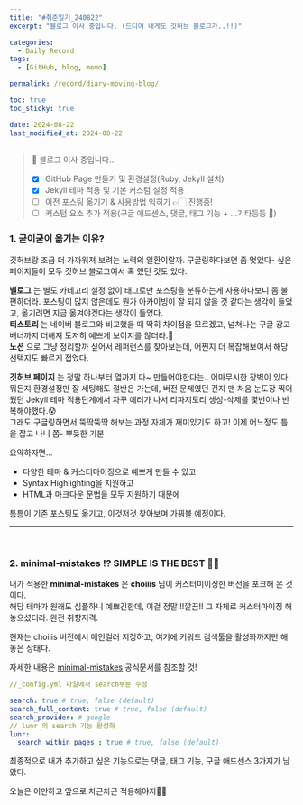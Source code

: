 ```yaml
---
title: "#취준일기_240822"
excerpt: "블로그 이사 중입니다. (드디어 내게도 깃허브 블로그가..!!)"

categories:
  - Daily Record
tags:
  - [GitHub, blog, memo]

permalink: /record/diary-moving-blog/

toc: true
toc_sticky: true

date: 2024-08-22
last_modified_at: 2024-08-22
---
```


>🌱 블로그 이사 중입니다... 
>- [x] GitHub Page 만들기 및 환경설정(Ruby, Jekyll 설치)
>- [x] Jekyll 테마 적용 및 기본 커스텀 설정 적용 
>- [ ] 이전 포스팅 옮기기 & 사용방법 익히기 👉🏻 진행중!
>- [ ] 커스텀 요소 추가 적용(구글 애드센스, 댓글, 태그 기능 + ...기타등등 🧐)

### 1. 굳이굳이 옮기는 이유?

깃허브랑 조금 더 가까워져 보려는 노력의 일환이랄까. 구글링하다보면 좀 멋있다- 싶은 페이지들이 모두 깃허브 블로그여서 혹 했던 것도 있다.

__벨로그__ 는 별도 카테고리 설정 없이 태그로만 포스팅을 분류하는게 사용하다보니 좀 불편하더라. 포스팅이 많지 않은데도 뭔가 아카이빙이 잘 되지 않을 것 같다는 생각이 들었고, 옮기려면  지금 옮겨야겠다는 생각이 들었다.<br/>
__티스토리__ 는 네이버 블로그와 비교했을 때 딱히 차이점을 모르겠고, 넘쳐나는 구글 광고 배너까지 더해져 도저히 예쁘게 보이지를 않더라.🥲<br/>
__노션__ 으로 그냥 정리할까 싶어서 레퍼런스를 찾아보는데, 어쩐지 더 복잡해보여서 해당 선택지도 빠르게 접었다.

__깃허브 페이지__ 는 정말 하나부터 열까지 다~ 만들어야한다는.. 어마무시한 장벽이 있다. 뭐든지 환경설정만 잘 세팅해도 절반은 가는데, 버전 문제였던 건지 맨 처음 눈도장 찍어뒀던 Jekyll 테마 적용단계에서 자꾸 에러가 나서 리파지토리 생성-삭제를 몇번이나 반복해야했다.😰<br/>
그래도 구글링하면서 뚝딱뚝딱 해보는 과정 자체가 재미있기도 하고! 이제 어느정도 틀을 잡고 나니 쫌- 뿌듯한 기분

요약하자면... 
- 다양한 테마 & 커스터마이징으로 예쁘게 만들 수 있고
- Syntax Highlighting을 지원하고
- HTML과 마크다운 문법을 모두 지원하기 때문에

틈틈이 기존 포스팅도 옮기고, 이것저것 찾아보며 가꿔볼 예정이다.

---

<br/>

### 2. minimal-mistakes ⁉️ SIMPLE IS THE BEST 👌🏻

내가 적용한 __minimal-mistakes__ 은 __choiiis__ 님이 커스터미이징한 버전을 포크해 온 것이다.<br/>
해당 테마가 원래도 심플하니 예쁘긴한데, 이걸 정말 !!깔끔!! 그 자체로 커스터마이징 해놓으셨더라. 완전 취향저격. 

현재는 choiiis 버전에서 메인컬러 지정하고, 여기에 키워드 검색툴을 활성화까지만 해놓은 상태다.

자세한 내용은 
[minimal-mistakes](https://mmistakes.github.io/minimal-mistakes/docs/configuration/#site-search  "github page로 이동합니다") 공식문서를 참조할 것!


```yml
//_config.yml 파일에서 search부분 수정

search: true # true, false (default)
search_full_content: true # true, false (default)
search_provider: # google
// lunr 의 search 기능 활성화
lunr:
  search_within_pages : true # true, false (default)
```

최종적으로 내가 추가하고 싶은 기능으로는 댓글, 태그 기능, 구글 애드센스 3가지가 남았다. 

오늘은 이만하고 앞으로 차근차근 적용해야지💪🏻

